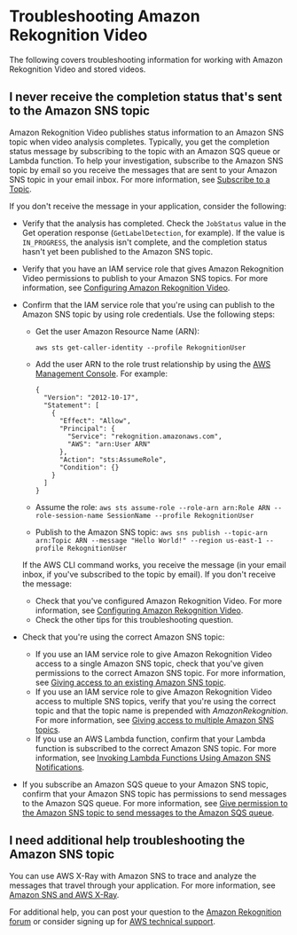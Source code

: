 # Troubleshooting Amazon Rekognition Video<a name="video-troubleshooting"></a>

The following covers troubleshooting information for working with Amazon Rekognition Video and stored videos\.

## I never receive the completion status that's sent to the Amazon SNS topic<a name="video-no-sns-topic"></a>

 Amazon Rekognition Video publishes status information to an Amazon SNS topic when video analysis completes\. Typically, you get the completion status message by subscribing to the topic with an Amazon SQS queue or Lambda function\. To help your investigation, subscribe to the Amazon SNS topic by email so you receive the messages that are sent to your Amazon SNS topic in your email inbox\. For more information, see [Subscribe to a Topic](https://docs.aws.amazon.com/sns/latest/dg/SubscribeTopic.html)\.

If you don't receive the message in your application, consider the following:
+ Verify that the analysis has completed\. Check the `JobStatus` value in the Get operation response \(`GetLabelDetection`, for example\)\. If the value is `IN_PROGRESS`, the analysis isn't complete, and the completion status hasn't yet been published to the Amazon SNS topic\.
+ Verify that you have an IAM service role that gives Amazon Rekognition Video permissions to publish to your Amazon SNS topics\. For more information, see [Configuring Amazon Rekognition Video](api-video-roles.md)\. 
+ Confirm that the IAM service role that you're using can publish to the Amazon SNS topic by using role credentials\. Use the following steps:
  + Get the user Amazon Resource Name \(ARN\):

    ```
    aws sts get-caller-identity --profile RekognitionUser 
    ```
  + Add the user ARN to the role trust relationship by using the [AWS Management Console](https://docs.aws.amazon.com/IAM/latest/UserGuide/id_roles_manage_modify.html)\. For example:

    ```
    {
      "Version": "2012-10-17",
      "Statement": [
        {
          "Effect": "Allow",
          "Principal": {
            "Service": "rekognition.amazonaws.com",
            "AWS": "arn:User ARN"
          },
          "Action": "sts:AssumeRole",
          "Condition": {}
        }
      ]
    }
    ```
  + Assume the role: `aws sts assume-role --role-arn arn:Role ARN --role-session-name SessionName --profile RekognitionUser`
  + Publish to the Amazon SNS topic: `aws sns publish --topic-arn arn:Topic ARN --message "Hello World!" --region us-east-1 --profile RekognitionUser`

  If the AWS CLI command works, you receive the message \(in your email inbox, if you've subscribed to the topic by email\)\. If you don't receive the message:
  + Check that you've configured Amazon Rekognition Video\. For more information, see [Configuring Amazon Rekognition Video](api-video-roles.md)\.
  + Check the other tips for this troubleshooting question\.
+ Check that you're using the correct Amazon SNS topic:
  + If you use an IAM service role to give Amazon Rekognition Video access to a single Amazon SNS topic, check that you've given permissions to the correct Amazon SNS topic\. For more information, see [Giving access to an existing Amazon SNS topic](api-video-roles.md#api-video-roles-single-topics)\.
  + If you use an IAM service role to give Amazon Rekognition Video access to multiple SNS topics, verify that you're using the correct topic and that the topic name is prepended with *AmazonRekognition*\. For more information, see [Giving access to multiple Amazon SNS topics](api-video-roles.md#api-video-roles-all-topics)\. 
  + If you use an AWS Lambda function, confirm that your Lambda function is subscribed to the correct Amazon SNS topic\. For more information, see [ Invoking Lambda Functions Using Amazon SNS Notifications](https://docs.aws.amazon.com/sns/latest/dg/sns-lambda.html)\.
+ If you subscribe an Amazon SQS queue to your Amazon SNS topic, confirm that your Amazon SNS topic has permissions to send messages to the Amazon SQS queue\. For more information, see [Give permission to the Amazon SNS topic to send messages to the Amazon SQS queue](https://docs.aws.amazon.com/sns/latest/dg/SendMessageToSQS.html#SendMessageToSQS.sqs.permissions)\.

## I need additional help troubleshooting the Amazon SNS topic<a name="video-troubleshoot-sns"></a>

You can use AWS X\-Ray with Amazon SNS to trace and analyze the messages that travel through your application\. For more information, see [Amazon SNS and AWS X\-Ray](https://docs.aws.amazon.com/xray/latest/devguide/xray-services-sns.html)\.

For additional help, you can post your question to the [Amazon Rekognition forum](http://forums.aws.amazon.com/forum.jspa?forumID=234) or consider signing up for [AWS technical support](https://aws.amazon.com/premiumsupport/)\.